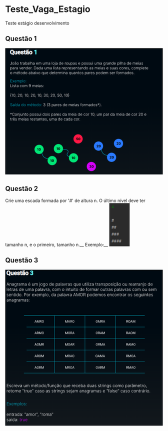 # Teste_Vaga_Estagio
Teste estágio desenvolvimento

## Questão 1
  ![alt text](1.png)
 
## Questão 2
  Crie uma escada formada por '#' de altura n. O último nível deve ter tamanho n, e o primeiro, tamanho n.__
  Exemplo:__
  ![alt text](2.png)

## Questão 3
  ![alt text](3.png)
